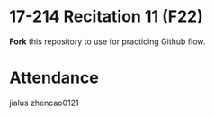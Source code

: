 # 17-214 Recitation 11 (F22)
**Fork** this repository to use for practicing Github flow.

# Attendance
jialus
zhencao0121
